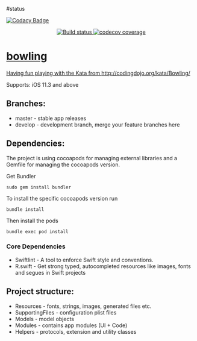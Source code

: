 #status

[![Codacy Badge](https://api.codacy.com/project/badge/Grade/ae7c8940bfc640a2a3e03692dbbcdc1c)](https://app.codacy.com/manual/getOffIt/bowlingGameKata?utm_source=github.com&utm_medium=referral&utm_content=getOffIt/bowlingGameKata&utm_campaign=Badge_Grade_Dashboard)

<p align="center">
  <a href="https://travis-ci.com/github/getOffIt/bowlingGameKata">
    <img src="https://img.shields.io/travis/com/getOffIt/bowlingGameKata?style=for-the-badge" alt="Build status" />
  </a>
  <a href="">
  <img src="https://img.shields.io/codecov/c/github/getOffit/bowlingGameKata?style=for-the-badge" alt="codecov coverage" />
</p>

# bowling

Having fun playing with the Kata from http://codingdojo.org/kata/Bowling/

Supports: iOS 11.3 and above

## Branches:

* master - stable app releases
* develop - development branch, merge your feature branches here

## Dependencies:

The project is using cocoapods for managing external libraries and a Gemfile for managing the cocoapods version.

Get Bundler

```
sudo gem install bundler
```

To install the specific cocoapods version run

```
bundle install
```

Then install the pods

```
bundle exec pod install
```

### Core Dependencies

* Swiftlint - A tool to enforce Swift style and conventions.
* R.swift - Get strong typed, autocompleted resources like images, fonts and segues in Swift projects

## Project structure:

* Resources - fonts, strings, images, generated files etc.
* SupportingFiles - configuration plist files
* Models - model objects
* Modules - contains app modules (UI + Code)
* Helpers - protocols, extension and utility classes
